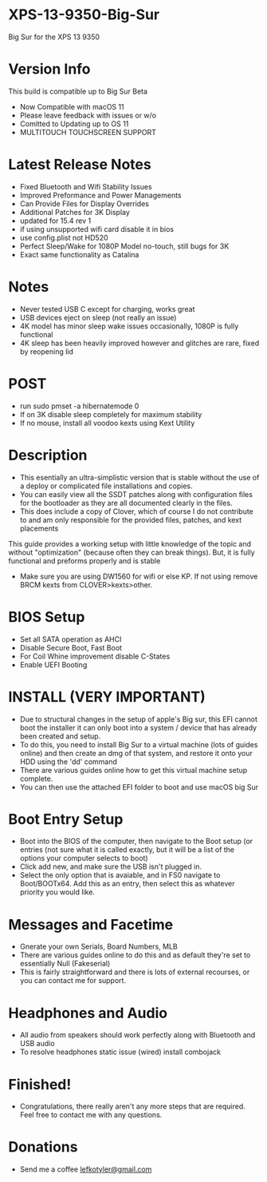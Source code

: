 # XPS-13-9350-Big-Sur
Big Sur for the XPS 13 9350

# Version Info

This build is compatible up to Big Sur Beta
- Now Compatible with macOS 11
- Please leave feedback with issues or w/o
- Comitted to Updating up to OS 11
- MULTITOUCH TOUCHSCREEN SUPPORT

# Latest Release Notes
- Fixed Bluetooth and Wifi Stability Issues
- Improved Preformance and Power Managements
- Can Provide Files for Display Overrides
- Additional Patches for 3K Display
- updated for 15.4 rev 1
- if using unsupported wifi card disable it in bios
- use config.plist not HD520
- Perfect Sleep/Wake for 1080P Model no-touch, still bugs for 3K
- Exact same functionality as Catalina

# Notes
- Never tested USB C except for charging, works great
- USB devices eject on sleep (not really an issue)
- 4K model has minor sleep wake issues occasionally, 1080P is fully functional
- 4K sleep has been heavily improved however and glitches are rare, fixed by reopening lid

# POST

- run sudo pmset -a hibernatemode 0
- If on 3K disable sleep completely for maximum stability
- If no mouse, install all voodoo kexts using Kext Utility

# Description

- This esentially an ultra-simplistic version that is stable without the use of a deploy or complicated file installations and copies.
- You can easily view all the SSDT patches along with configuration files for the bootloader as they are all documented clearly in the files.
- This does include a copy of Clover, which of course I do not contribute to and am only responsible for the provided files, patches, and kext placements

This guide provides a working setup with little knowledge of the topic and without "optimization" (because often they can break things). But, it is fully functional and preforms properly and is stable
- Make sure you are using DW1560 for wifi or else KP. If not using remove BRCM kexts from CLOVER>kexts>other.

# BIOS Setup
-  Set all SATA operation as AHCI
- Disable Secure Boot, Fast Boot
- For Coil Whine improvement disable C-States
- Enable UEFI Booting

# INSTALL (VERY IMPORTANT)
- Due to structural changes in the setup of apple's Big sur, this EFI cannot boot the installer it can only boot into a system / device that has already been created and setup.
- To do this, you need to install Big Sur to a virtual machine (lots of guides online) and then create an dmg of that system, and restore it onto your HDD using the 'dd' command
- There are various guides online how to get this virtual machine setup complete.
- You can then use the attached EFI folder to boot and use macOS big Sur
 
 # Boot Entry Setup
 - Boot into the BIOS of the computer, then navigate to the Boot setup (or entries (not sure what it is called exactly, but it will be a list of the options your computer selects to boot)
 - Click add new, and make sure the USB isn't plugged in.
 - Select the only option that is avaiable, and in FS0 navigate to Boot/BOOTx64. Add this as an entry, then select this as whatever priority you would like.
 
  # Messages and Facetime
 - Gnerate your own Serials, Board Numbers, MLB
 - There are various guides online to do this and as default they're set to essentially Null (Fakeserial)
 - This is fairly straightforward and there is lots of external recourses, or you can contact me for support.
 # Headphones and Audio
 - All audio from speakers should work perfectly along with Bluetooth and USB audio
 - To resolve headphones static issue (wired) install combojack 
 
 # Finished!
 - Congratulations, there really aren't any more steps that are required. Feel free to contact me with any questions. 

# Donations 
- Send me a coffee lefkotyler@gmail.com
